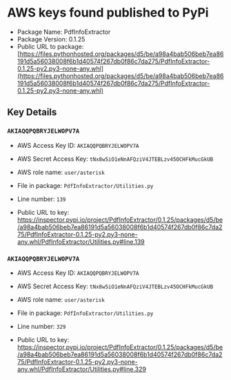 # AWS keys found published to PyPi

* Package Name: PdfInfoExtractor
* Package Version: 0.1.25
* Public URL to package: [https://files.pythonhosted.org/packages/d5/be/a98a4bab506beb7ea86191d5a56038008f6b1d40574f267db0f86c7da275/PdfInfoExtractor-0.1.25-py2.py3-none-any.whl](https://files.pythonhosted.org/packages/d5/be/a98a4bab506beb7ea86191d5a56038008f6b1d40574f267db0f86c7da275/PdfInfoExtractor-0.1.25-py2.py3-none-any.whl)

## Key Details

### `AKIAQQPQBRYJELWOPV7A`

* AWS Access Key ID: `AKIAQQPQBRYJELWOPV7A`
* AWS Secret Access Key: `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` 
* AWS role name: `user/asterisk`
* File in package: `PdfInfoExtractor/Utilities.py`
* Line number: `139`

* Public URL to key: https://inspector.pypi.io/project/PdfInfoExtractor/0.1.25/packages/d5/be/a98a4bab506beb7ea86191d5a56038008f6b1d40574f267db0f86c7da275/PdfInfoExtractor-0.1.25-py2.py3-none-any.whl/PdfInfoExtractor/Utilities.py#line.139



### `AKIAQQPQBRYJELWOPV7A`

* AWS Access Key ID: `AKIAQQPQBRYJELWOPV7A`
* AWS Secret Access Key: `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` 
* AWS role name: `user/asterisk`
* File in package: `PdfInfoExtractor/Utilities.py`
* Line number: `329`

* Public URL to key: https://inspector.pypi.io/project/PdfInfoExtractor/0.1.25/packages/d5/be/a98a4bab506beb7ea86191d5a56038008f6b1d40574f267db0f86c7da275/PdfInfoExtractor-0.1.25-py2.py3-none-any.whl/PdfInfoExtractor/Utilities.py#line.329


